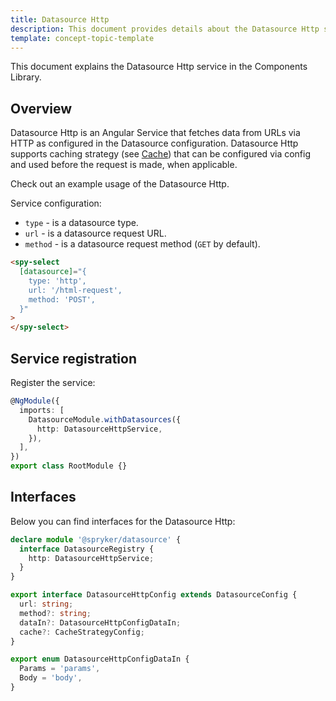 ```yaml
---
title: Datasource Http
description: This document provides details about the Datasource Http service in the Components Library.
template: concept-topic-template
---
```


This document explains the Datasource Http service in the Components Library.

## Overview

Datasource Http is an Angular Service that fetches data from URLs via HTTP as configured in the Datasource configuration.
Datasource Http supports caching strategy (see [Cache](/docs/marketplace/dev/front-end/ui-components-library/cache/)) that can be configured via config and used before the request is made, when applicable.

Check out an example usage of the Datasource Http.

Service configuration:

- `type` - is a datasource type.  
- `url` - is a datasource request URL.  
- `method` - is a datasource request method (`GET` by default).  

```html
<spy-select
  [datasource]="{
    type: 'http',
    url: '/html-request',
    method: 'POST',
  }"
>
</spy-select>
```

## Service registration

Register the service:

```ts
@NgModule({
  imports: [
    DatasourceModule.withDatasources({
      http: DatasourceHttpService,
    }),
  ],
})
export class RootModule {}
```

## Interfaces

Below you can find interfaces for the Datasource Http:

```ts
declare module '@spryker/datasource' {
  interface DatasourceRegistry {
    http: DatasourceHttpService;
  }
}

export interface DatasourceHttpConfig extends DatasourceConfig {
  url: string;
  method?: string;
  dataIn?: DatasourceHttpConfigDataIn;
  cache?: CacheStrategyConfig;
}

export enum DatasourceHttpConfigDataIn {
  Params = 'params',
  Body = 'body',
}
```
